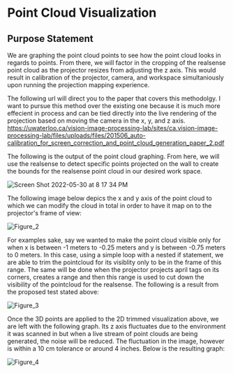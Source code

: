# Point Cloud Visualization

## Purpose Statement
We are graphing the point cloud points to see how the point cloud looks in regards to points. 
From there, we will factor in the cropping of the realsense point cloud as the projector resizes 
from adjusting the z axis. This would result in calibration of the projector, camera, and 
workspace simultaniously upon running the projection mapping experience.

The following url will direct you to the paper that covers this methodolgy. I want to pursue this method
over the existing one because it is much more effecient in process and can be tied directly into the live 
rendering of the projection based on moving the camera in the x, y, and z axis.
https://uwaterloo.ca/vision-image-processing-lab/sites/ca.vision-image-processing-lab/files/uploads/files/201506_auto-calibration_for_screen_correction_and_point_cloud_generation_paper_2.pdf

The following is the output of the point cloud graphing. From here, we will use the realsense to detect specific points projected on the wall to create the bounds for the realsense point cloud in our desired work space. 

![Screen Shot 2022-05-30 at 8 17 34 PM](https://user-images.githubusercontent.com/81708456/171070448-380c02b9-25b3-4dfb-a72a-51ac23c07a44.png)

The following image below depics the x and y axis of the point cloud to which we can modify the cloud in total in order to have it map on to the projector's frame of view:

![Figure_2](https://user-images.githubusercontent.com/81708456/171459332-36021202-2f8d-4bf4-a2f9-09d966ac0bcd.png)

For examples sake, say we wanted to make the point cloud visible only for when x is between -1 meters to -0.25 meters and y is between -0.75 meters to 0 meters. In this case, using a simple loop with a nested if statement, we are able to trim the pointcloud for its visiblity only to be in the frame of this range. The same will be done when the projector projects april tags on its corners, creates a range and then this range is used to cut down the visibility of the pointcloud for the realsense. The following is a result from the proposed test stated above:

![Figure_3](https://user-images.githubusercontent.com/81708456/171461027-def933fd-37da-46b2-a293-e1a142f82c26.png)

Once the 3D points are applied to the 2D trimmed visualization above, we are left with the following graph. Its z axis fluctuates due to the environment it was scanned in but when a live stream of point clouds are being generated, the noise will be reduced. The fluctuation in the image, however is within a 10 cm tolerance or around 4 inches. Below is the resulting graph:

![Figure_4](https://user-images.githubusercontent.com/81708456/171514658-a1ed103b-2484-4d94-9f5f-fb204b286834.png)

